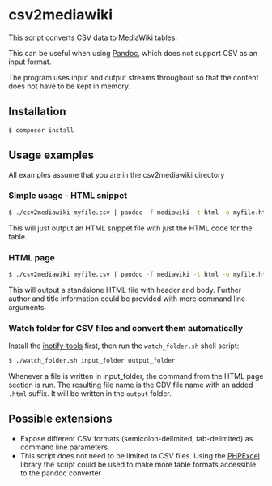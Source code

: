 csv2mediawiki
=============

This script converts CSV data to MediaWiki tables. 

This can be useful when using [Pandoc](http://johnmacfarlane.net/pandoc/), which does not support CSV as an input format.

The program uses input and output streams throughout so that the content does not have to be kept in memory.

## Installation

```
$ composer install
```

Usage examples
--------------
All examples assume that you are in the csv2mediawiki directory

### Simple usage - HTML snippet

```bash
$ ./csv2mediawiki myfile.csv | pandoc -f mediawiki -t html -o myfile.html
```

This will just output an HTML snippet file with just the HTML code for the table.

### HTML page

```bash
$ ./csv2mediawiki myfile.csv | pandoc -f mediawiki -t html -o myfile.html -s -c style.css
```

This will output a standalone HTML file with header and body. Further author and title information could be provided with more command line arguments.

### Watch folder for CSV files and convert them automatically
Install the [inotify-tools][2] first, then run the `watch_folder.sh` shell script:

```bash
$ ./watch_folder.sh input_folder output_folder
```

Whenever a file is written in input_folder, the command from the HTML page section is run. The resulting file name is the CDV file name with an added `.html` suffix. It will be written in the `output` folder.

Possible extensions
-------------------
- Expose different CSV formats (semicolon-delimited, tab-delimited) as command line parameters.
- This script does not need to be limited to CSV files. Using the [PHPExcel][1] library the script could be used to make more table formats accessible to the pandoc converter


[1]: http://phpexcel.codeplex.com/
[2]: https://github.com/rvoicilas/inotify-tools

